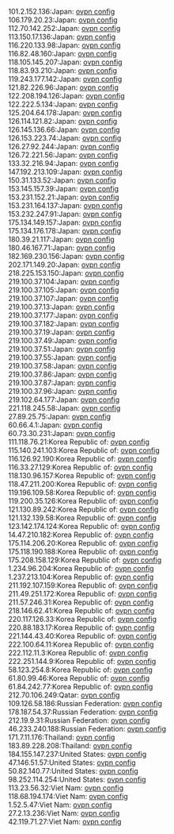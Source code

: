 101.2.152.136:Japan: [ovpn config](vpn/101_2_152_136.ovpn)  
106.179.20.23:Japan: [ovpn config](vpn/106_179_20_23.ovpn)  
112.70.142.252:Japan: [ovpn config](vpn/112_70_142_252.ovpn)  
113.150.17.136:Japan: [ovpn config](vpn/113_150_17_136.ovpn)  
116.220.133.98:Japan: [ovpn config](vpn/116_220_133_98.ovpn)  
116.82.48.160:Japan: [ovpn config](vpn/116_82_48_160.ovpn)  
118.105.145.207:Japan: [ovpn config](vpn/118_105_145_207.ovpn)  
118.83.93.210:Japan: [ovpn config](vpn/118_83_93_210.ovpn)  
119.243.177.142:Japan: [ovpn config](vpn/119_243_177_142.ovpn)  
121.82.226.96:Japan: [ovpn config](vpn/121_82_226_96.ovpn)  
122.208.194.126:Japan: [ovpn config](vpn/122_208_194_126.ovpn)  
122.222.5.134:Japan: [ovpn config](vpn/122_222_5_134.ovpn)  
125.204.64.178:Japan: [ovpn config](vpn/125_204_64_178.ovpn)  
126.114.121.82:Japan: [ovpn config](vpn/126_114_121_82.ovpn)  
126.145.136.66:Japan: [ovpn config](vpn/126_145_136_66.ovpn)  
126.153.223.74:Japan: [ovpn config](vpn/126_153_223_74.ovpn)  
126.27.92.244:Japan: [ovpn config](vpn/126_27_92_244.ovpn)  
126.72.221.56:Japan: [ovpn config](vpn/126_72_221_56.ovpn)  
133.32.216.94:Japan: [ovpn config](vpn/133_32_216_94.ovpn)  
147.192.213.109:Japan: [ovpn config](vpn/147_192_213_109.ovpn)  
150.31.133.52:Japan: [ovpn config](vpn/150_31_133_52.ovpn)  
153.145.157.39:Japan: [ovpn config](vpn/153_145_157_39.ovpn)  
153.231.152.21:Japan: [ovpn config](vpn/153_231_152_21.ovpn)  
153.231.164.137:Japan: [ovpn config](vpn/153_231_164_137.ovpn)  
153.232.247.91:Japan: [ovpn config](vpn/153_232_247_91.ovpn)  
175.134.149.157:Japan: [ovpn config](vpn/175_134_149_157.ovpn)  
175.134.176.178:Japan: [ovpn config](vpn/175_134_176_178.ovpn)  
180.39.21.117:Japan: [ovpn config](vpn/180_39_21_117.ovpn)  
180.46.167.71:Japan: [ovpn config](vpn/180_46_167_71.ovpn)  
182.169.230.156:Japan: [ovpn config](vpn/182_169_230_156.ovpn)  
202.171.149.20:Japan: [ovpn config](vpn/202_171_149_20.ovpn)  
218.225.153.150:Japan: [ovpn config](vpn/218_225_153_150.ovpn)  
219.100.37.104:Japan: [ovpn config](vpn/219_100_37_104.ovpn)  
219.100.37.105:Japan: [ovpn config](vpn/219_100_37_105.ovpn)  
219.100.37.107:Japan: [ovpn config](vpn/219_100_37_107.ovpn)  
219.100.37.13:Japan: [ovpn config](vpn/219_100_37_13.ovpn)  
219.100.37.177:Japan: [ovpn config](vpn/219_100_37_177.ovpn)  
219.100.37.182:Japan: [ovpn config](vpn/219_100_37_182.ovpn)  
219.100.37.19:Japan: [ovpn config](vpn/219_100_37_19.ovpn)  
219.100.37.49:Japan: [ovpn config](vpn/219_100_37_49.ovpn)  
219.100.37.51:Japan: [ovpn config](vpn/219_100_37_51.ovpn)  
219.100.37.55:Japan: [ovpn config](vpn/219_100_37_55.ovpn)  
219.100.37.58:Japan: [ovpn config](vpn/219_100_37_58.ovpn)  
219.100.37.86:Japan: [ovpn config](vpn/219_100_37_86.ovpn)  
219.100.37.87:Japan: [ovpn config](vpn/219_100_37_87.ovpn)  
219.100.37.96:Japan: [ovpn config](vpn/219_100_37_96.ovpn)  
219.102.64.177:Japan: [ovpn config](vpn/219_102_64_177.ovpn)  
221.118.245.58:Japan: [ovpn config](vpn/221_118_245_58.ovpn)  
27.89.25.75:Japan: [ovpn config](vpn/27_89_25_75.ovpn)  
60.66.4.1:Japan: [ovpn config](vpn/60_66_4_1.ovpn)  
60.73.30.231:Japan: [ovpn config](vpn/60_73_30_231.ovpn)  
111.118.76.21:Korea Republic of: [ovpn config](vpn/111_118_76_21.ovpn)  
115.140.241.103:Korea Republic of: [ovpn config](vpn/115_140_241_103.ovpn)  
116.126.92.190:Korea Republic of: [ovpn config](vpn/116_126_92_190.ovpn)  
116.33.27.129:Korea Republic of: [ovpn config](vpn/116_33_27_129.ovpn)  
118.130.96.157:Korea Republic of: [ovpn config](vpn/118_130_96_157.ovpn)  
118.47.211.200:Korea Republic of: [ovpn config](vpn/118_47_211_200.ovpn)  
119.196.109.58:Korea Republic of: [ovpn config](vpn/119_196_109_58.ovpn)  
119.200.35.126:Korea Republic of: [ovpn config](vpn/119_200_35_126.ovpn)  
121.130.89.242:Korea Republic of: [ovpn config](vpn/121_130_89_242.ovpn)  
121.132.139.58:Korea Republic of: [ovpn config](vpn/121_132_139_58.ovpn)  
123.142.174.124:Korea Republic of: [ovpn config](vpn/123_142_174_124.ovpn)  
14.47.210.182:Korea Republic of: [ovpn config](vpn/14_47_210_182.ovpn)  
175.114.206.20:Korea Republic of: [ovpn config](vpn/175_114_206_20.ovpn)  
175.118.190.188:Korea Republic of: [ovpn config](vpn/175_118_190_188.ovpn)  
175.208.158.129:Korea Republic of: [ovpn config](vpn/175_208_158_129.ovpn)  
1.234.96.204:Korea Republic of: [ovpn config](vpn/1_234_96_204.ovpn)  
1.237.213.104:Korea Republic of: [ovpn config](vpn/1_237_213_104.ovpn)  
211.192.107.159:Korea Republic of: [ovpn config](vpn/211_192_107_159.ovpn)  
211.49.251.172:Korea Republic of: [ovpn config](vpn/211_49_251_172.ovpn)  
211.57.246.31:Korea Republic of: [ovpn config](vpn/211_57_246_31.ovpn)  
218.146.62.41:Korea Republic of: [ovpn config](vpn/218_146_62_41.ovpn)  
220.117.126.33:Korea Republic of: [ovpn config](vpn/220_117_126_33.ovpn)  
220.88.183.17:Korea Republic of: [ovpn config](vpn/220_88_183_17.ovpn)  
221.144.43.40:Korea Republic of: [ovpn config](vpn/221_144_43_40.ovpn)  
222.100.64.11:Korea Republic of: [ovpn config](vpn/222_100_64_11.ovpn)  
222.112.11.3:Korea Republic of: [ovpn config](vpn/222_112_11_3.ovpn)  
222.251.144.9:Korea Republic of: [ovpn config](vpn/222_251_144_9.ovpn)  
58.123.254.8:Korea Republic of: [ovpn config](vpn/58_123_254_8.ovpn)  
61.80.99.46:Korea Republic of: [ovpn config](vpn/61_80_99_46.ovpn)  
61.84.242.77:Korea Republic of: [ovpn config](vpn/61_84_242_77.ovpn)  
212.70.106.249:Qatar: [ovpn config](vpn/212_70_106_249.ovpn)  
109.126.58.186:Russian Federation: [ovpn config](vpn/109_126_58_186.ovpn)  
178.187.54.37:Russian Federation: [ovpn config](vpn/178_187_54_37.ovpn)  
212.19.9.31:Russian Federation: [ovpn config](vpn/212_19_9_31.ovpn)  
46.233.240.188:Russian Federation: [ovpn config](vpn/46_233_240_188.ovpn)  
171.7.11.176:Thailand: [ovpn config](vpn/171_7_11_176.ovpn)  
183.89.228.208:Thailand: [ovpn config](vpn/183_89_228_208.ovpn)  
184.155.147.237:United States: [ovpn config](vpn/184_155_147_237.ovpn)  
47.146.51.57:United States: [ovpn config](vpn/47_146_51_57.ovpn)  
50.82.140.77:United States: [ovpn config](vpn/50_82_140_77.ovpn)  
98.252.114.254:United States: [ovpn config](vpn/98_252_114_254.ovpn)  
113.23.56.32:Viet Nam: [ovpn config](vpn/113_23_56_32.ovpn)  
118.68.194.174:Viet Nam: [ovpn config](vpn/118_68_194_174.ovpn)  
1.52.5.47:Viet Nam: [ovpn config](vpn/1_52_5_47.ovpn)  
27.2.13.236:Viet Nam: [ovpn config](vpn/27_2_13_236.ovpn)  
42.119.71.27:Viet Nam: [ovpn config](vpn/42_119_71_27.ovpn)  
